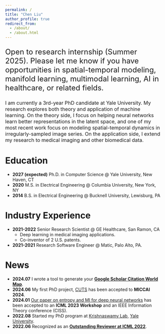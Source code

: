 ```yaml
---
permalink: /
title: "Chen Liu"
author_profile: true
redirect_from:
  - /about/
  - /about.html
---
```


<p style="font-size: 24px">
Open to research internship (Summer 2025). Please let me know if you have opportunities in spatial-temporal modeling, manifold learning, multimodal learning, AI in healthcare, or related fields.

<p style="font-size: 16px">
I am currently a 3rd-year PhD candidate at Yale University. My research explores both theory and application of machine learning. On the theory side, I focus on helping neural networks learn better representations in the latent space, and one of my most recent work focus on modeling spatial-temporal dynamics in irregularly-sampled image series. On the application side, I extend my research to medical imaging and other biomedical data.

<!-- Prior to pursuing my PhD, I graduated from Columbia University in 2019 with a master degree in Electrical Engineering. In my first industry job, I worked at a startup company named Matic on computer vision and SLAM. Then I worked as a senior research scientist at GE Healthcare, on deep learning in medical imaging applications. -->


Education
======
- **2027 (expected)** Ph.D. in Computer Science @ Yale University, New Haven, CT
- **2020** M.S. in Electrical Engineering @ Columbia University, New York, NY
- **2014** B.S. in Electrical Engineering @ Bucknell University, Lewisburg, PA


Industry Experience
======
- **2021-2022** Senior Research Scientist @ GE Healthcare, San Ramon, CA
    - Deep learning in medical imaging applications.
    - Co-inventor of 2 U.S. patents.
- **2021-2021** Research Software Engineer @ Matic, Palo Alto, PA.

News
======
- **2024.07** I wrote a tool to generate your [**Google Scholar Citation World Map**](https://github.com/ChenLiu-1996/CitationMap).
- **2024.06** My first PhD project, <a href="https://www.chenliu1996.com/publication/2024_cuts/">CUTS</a> has been accepted to **MICCAI 2024**.
- **2024.01** <a href="https://www.chenliu1996.com/publication/2023_diffusion_spectral_entropy/">Our paper on entropy and MI for deep neural networks</a> has been accepted to an **ICML 2023 Workshop** and an IEEE Information Theory conference (CISS).
- **2022.08** Started my PhD program at <a href="https://www.krishnaswamylab.org/">Krishnaswamy Lab</a>, <a href="https://cpsc.yale.edu/people/PhD-students">Yale University</a>.
- **2022.06** Recognized as an <a href="https://icml.cc/Conferences/2022/Reviewers">**Outstanding Reviewer at ICML 2022**</a>.
